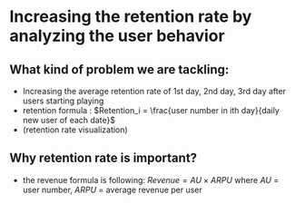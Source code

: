 # Increasing the retention rate by analyzing the user behavior

## What kind of problem we are tackling: 
- Increasing the average retention rate of 1st day, 2nd day, 3rd day after users starting playing
- retention formula : $Retention_i = \frac{user number in ith day}{daily new user of each date}$
- (retention rate visualization)

## Why retention rate is important?
- the revenue formula is following: $Revenue = AU \times ARPU$
where $AU$ = user number, $ARPU$ = average revenue per user
